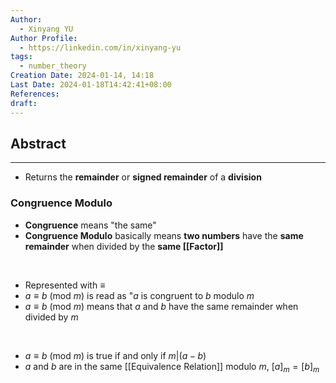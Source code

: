 ```yaml
---
Author:
  - Xinyang YU
Author Profile:
  - https://linkedin.com/in/xinyang-yu
tags:
  - number_theory
Creation Date: 2024-01-14, 14:18
Last Date: 2024-01-18T14:42:41+08:00
References: 
draft: 
---
```

## Abstract
---
- Returns the **remainder** or **signed remainder** of a **division**


### Congruence Modulo
- **Congruence** means "the same"
- **Congruence Modulo** basically means **two numbers** have the **same remainder** when divided by the **same [[Factor]]**
</br>

- Represented with $\equiv$
- $a \equiv b$ (mod $m$) is read as "$a$ is congruent to $b$ modulo $m$ 
- $a \equiv b$ (mod $m$) means that $a$ and $b$ have the same remainder when divided by $m$
</br>

- $a \equiv b$ (mod $m$) is true if and only if $m|(a-b)$
- $a$ and $b$ are in the same [[Equivalence Relation]] modulo $m$, $[a]_{m} = [b]_{m}$
